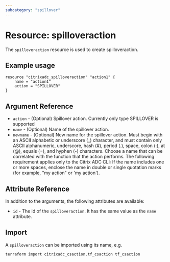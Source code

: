 ```yaml
---
subcategory: "spillover"
---
```


# Resource: spilloveraction

The `spilloveraction` resource is used to create spilloveraction.


## Example usage

```hcl
resource "citrixadc_spilloveraction" "action1" {
    name = "action1"
    action = "SPILLOVER"
}
```


## Argument Reference

* `action` - (Optional) Spillover action. Currently only type SPILLOVER is supported
* `name` - (Optional) Name of the spillover action.
* `newname` - (Optional) New name for the spillover action. Must begin with an ASCII alphabetic or underscore (_) character, and must contain only ASCII alphanumeric, underscore, hash (#), period (.), space, colon (:), at (@), equals (=), and hyphen (-) characters.  Choose a name that can be correlated with the function that the action performs.   The following requirement applies only to the Citrix ADC CLI: If the name includes one or more spaces, enclose the name in double or single quotation marks (for example, "my action" or 'my action').


## Attribute Reference

In addition to the arguments, the following attributes are available:

* `id` - The id of the `spilloveraction`. It has the same value as the `name` attribute.


## Import

A `spilloveraction` can be imported using its name, e.g.

```shell
terraform import citrixadc_csaction.tf_csaction tf_csaction
```
